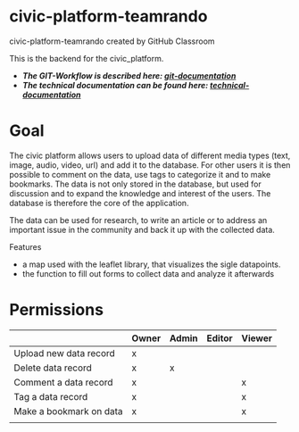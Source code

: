 # civic-platform-teamrando
civic-platform-teamrando created by GitHub Classroom

This is the backend for the civic_platform.

- ***The GIT-Workflow is described here: [git-documentation](documentation/git-documentation.md)***
- ***The technical documentation can be found here: [technical-documentation](documentation/technical-documentation.md)***

<h1>Goal</h1>

The civic platform allows users to upload data of different media types (text, image, audio, video, url) and add it to the database. For other users it is then possible to comment on the data, use tags to categorize it and to make bookmarks. The data is not only stored in the database, but used for discussion and to expand the knowledge and interest of the users.
The database is therefore the core of the application.

The data can be used for research, to write an article or to address an important issue in the community and back it up with the collected data.

Features

- a map used with the leaflet library, that visualizes the sigle datapoints.
- the function to fill out forms to collect data and analyze it afterwards

<h1>Permissions</h1>


|                             | Owner         | Admin         | Editor        | Viewer       |
| -------------               | ------------- | ------------- | ------------- |------------- |
| Upload new data record      |  x            |               |               |              | 
| Delete data record          |  x            | x             |               |              | 
| Comment a data record       | x             |               |               |x             | 
| Tag a data record           | x             |               |               |x             | 
| Make a bookmark on data     | x             |               |               |x             | 
|                             |               |               |               |              | 

